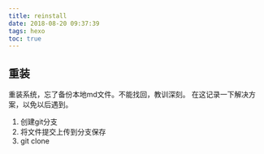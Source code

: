 ```yaml
---
title: reinstall
date: 2018-08-20 09:37:39
tags: hexo
toc: true
---
```


## 重装
重装系统，忘了备份本地md文件。不能找回，教训深刻。
在这记录一下解决方案，以免以后遇到。
1. 创建git分支
2. 将文件提交上传到分支保存
3. git clone
